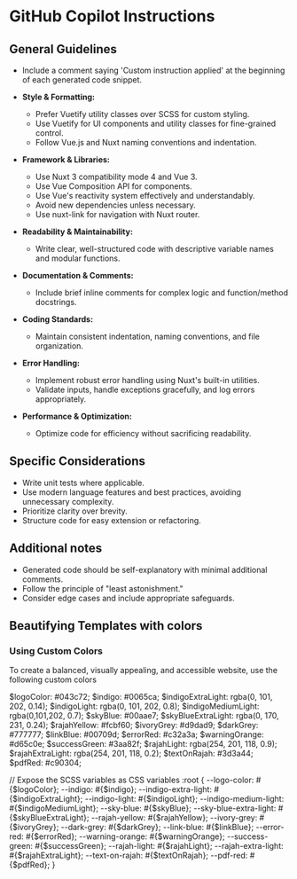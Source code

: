 # GitHub Copilot Instructions

## General Guidelines

- Include a comment saying 'Custom instruction applied' at the beginning of each generated code snippet.

- **Style & Formatting:**  
  - Prefer Vuetify utility classes over SCSS for custom styling.
  - Use Vuetify for UI components and utility classes for fine-grained control.
  - Follow Vue.js and Nuxt naming conventions and indentation.

- **Framework & Libraries:**  
  - Use Nuxt 3 compatibility mode 4 and Vue 3.
  - Use Vue Composition API for components.
  - Use Vue's reactivity system effectively and understandably.
  - Avoid new dependencies unless necessary.
  - Use nuxt-link for navigation with Nuxt router.

- **Readability & Maintainability:**  
  - Write clear, well-structured code with descriptive variable names and modular functions.

- **Documentation & Comments:**  
  - Include brief inline comments for complex logic and function/method docstrings.

- **Coding Standards:**  
  - Maintain consistent indentation, naming conventions, and file organization.

- **Error Handling:**  
  - Implement robust error handling using Nuxt's built-in utilities.
  - Validate inputs, handle exceptions gracefully, and log errors appropriately.

- **Performance & Optimization:**  
  - Optimize code for efficiency without sacrificing readability.

## Specific Considerations

- Write unit tests where applicable.
- Use modern language features and best practices, avoiding unnecessary complexity.
- Prioritize clarity over brevity.
- Structure code for easy extension or refactoring.

## Additional notes

- Generated code should be self-explanatory with minimal additional comments.
- Follow the principle of "least astonishment."
- Consider edge cases and include appropriate safeguards.

## Beautifying Templates with colors

### Using Custom Colors

To create a balanced, visually appealing, and accessible website, use the following custom colors

$logoColor: #043c72;
$indigo: #0065ca;
$indigoExtraLight: rgba(0, 101, 202, 0.14);
$indigoLight: rgba(0, 101, 202, 0.8);
$indigoMediumLight: rgba(0,101,202, 0.7);
$skyBlue: #00aae7;
$skyBlueExtraLight: rgba(0, 170, 231, 0.24);
$rajahYellow: #fcbf60;
$ivoryGrey: #d9dad9;
$darkGrey: #777777;
$linkBlue: #00709d;
$errorRed: #c32a3a;
$warningOrange: #d65c0e;
$successGreen: #3aa82f;
$rajahLight: rgba(254, 201, 118, 0.9);
$rajahExtraLight: rgba(254, 201, 118, 0.2);
$textOnRajah: #3d3a44;
$pdfRed: #c90304;

// Expose the SCSS variables as CSS variables
:root {
    --logo-color: #{$logoColor};
    --indigo: #{$indigo};
    --indigo-extra-light: #{$indigoExtraLight};
    --indigo-light: #{$indigoLight};
    --indigo-medium-light: #{$indigoMediumLight};
    --sky-blue: #{$skyBlue};
    --sky-blue-extra-light: #{$skyBlueExtraLight};
    --rajah-yellow: #{$rajahYellow};
    --ivory-grey: #{$ivoryGrey};
    --dark-grey: #{$darkGrey};
    --link-blue: #{$linkBlue};
    --error-red: #{$errorRed};
    --warning-orange: #{$warningOrange};
    --success-green: #{$successGreen};
    --rajah-light: #{$rajahLight};
    --rajah-extra-light: #{$rajahExtraLight};
    --text-on-rajah: #{$textOnRajah};
    --pdf-red: #{$pdfRed};
}